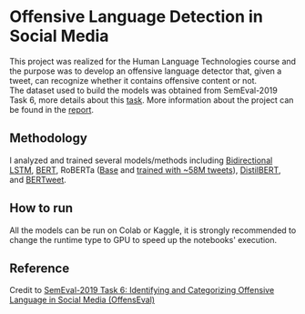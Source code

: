 # Offensive Language Detection in Social Media

This project was realized for the Human Language Technologies course and the purpose was to develop an offensive language detector that, given a tweet, can recognize whether it contains offensive content or not. \
The dataset used to build the models was obtained from SemEval-2019 Task 6, more details about this [task](https://sites.google.com/site/offensevalsharedtask/offenseval2019). More information about the project can be found in the [report](https://github.com/michisco/OffensEval_HLT/blob/main/report.pdf).

## Methodology
I analyzed and trained several models/methods including [Bidirectional LSTM](https://paperswithcode.com/method/bilstm), [BERT](https://arxiv.org/abs/1810.04805), RoBERTa ([Base](https://arxiv.org/abs/1907.11692) and [trained with ~58M tweets](https://github.com/cardiffnlp/tweeteval)), [DistilBERT](https://arxiv.org/abs/1910.01108), and [BERTweet](https://aclanthology.org/2020.emnlp-demos.2/).

## How to run
All the models can be run on Colab or Kaggle, it is strongly recommended to change the runtime type to GPU to speed up the notebooks' execution.

## Reference
Credit to [SemEval-2019 Task 6: Identifying and Categorizing Offensive Language in Social Media (OffensEval)](https://arxiv.org/abs/1903.08983)
